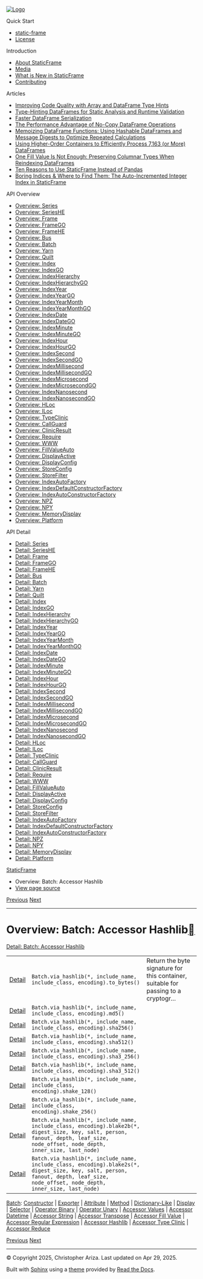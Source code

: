 [![Logo](../_static/sf-logo-web_icon-small.png)](../index.html)

Quick Start

* [static-frame](../readme.html)
* [License](../license.html)

Introduction

* [About StaticFrame](../intro.html)
* [Media](../intro.html#media)
* [What is New in StaticFrame](../new.html)
* [Contributing](../contributing.html)

Articles

* [Improving Code Quality with Array and DataFrame Type Hints](../articles/guard.html)
* [Type-Hinting DataFrames for Static Analysis and Runtime Validation](../articles/ftyping.html)
* [Faster DataFrame Serialization](../articles/serialize.html)
* [The Performance Advantage of No-Copy DataFrame Operations](../articles/no_copy.html)
* [Memoizing DataFrame Functions: Using Hashable DataFrames and Message Digests to Optimize Repeated Calculations](../articles/hash.html)
* [Using Higher-Order Containers to Efficiently Process 7,163 (or More) DataFrames](../articles/uhoc.html)
* [One Fill Value Is Not Enough: Preserving Columnar Types When Reindexing DataFrames](../articles/fill_value.html)
* [Ten Reasons to Use StaticFrame Instead of Pandas](../articles/upgrade.html)
* [Boring Indices & Where to Find Them: The Auto-Incremented Integer Index in StaticFrame](../articles/aiii.html)

API Overview

* [Overview: Series](series.html)
* [Overview: SeriesHE](series_he.html)
* [Overview: Frame](frame.html)
* [Overview: FrameGO](frame_go.html)
* [Overview: FrameHE](frame_he.html)
* [Overview: Bus](bus.html)
* [Overview: Batch](batch.html)
* [Overview: Yarn](yarn.html)
* [Overview: Quilt](quilt.html)
* [Overview: Index](index.html)
* [Overview: IndexGO](index_go.html)
* [Overview: IndexHierarchy](index_hierarchy.html)
* [Overview: IndexHierarchyGO](index_hierarchy_go.html)
* [Overview: IndexYear](index_year.html)
* [Overview: IndexYearGO](index_year_go.html)
* [Overview: IndexYearMonth](index_year_month.html)
* [Overview: IndexYearMonthGO](index_year_month_go.html)
* [Overview: IndexDate](index_date.html)
* [Overview: IndexDateGO](index_date_go.html)
* [Overview: IndexMinute](index_minute.html)
* [Overview: IndexMinuteGO](index_minute_go.html)
* [Overview: IndexHour](index_hour.html)
* [Overview: IndexHourGO](index_hour_go.html)
* [Overview: IndexSecond](index_second.html)
* [Overview: IndexSecondGO](index_second_go.html)
* [Overview: IndexMillisecond](index_millisecond.html)
* [Overview: IndexMillisecondGO](index_millisecond_go.html)
* [Overview: IndexMicrosecond](index_microsecond.html)
* [Overview: IndexMicrosecondGO](index_microsecond_go.html)
* [Overview: IndexNanosecond](index_nanosecond.html)
* [Overview: IndexNanosecondGO](index_nanosecond_go.html)
* [Overview: HLoc](hloc.html)
* [Overview: ILoc](iloc.html)
* [Overview: TypeClinic](type_clinic.html)
* [Overview: CallGuard](call_guard.html)
* [Overview: ClinicResult](clinic_result.html)
* [Overview: Require](require.html)
* [Overview: WWW](www.html)
* [Overview: FillValueAuto](fill_value_auto.html)
* [Overview: DisplayActive](display_active.html)
* [Overview: DisplayConfig](display_config.html)
* [Overview: StoreConfig](store_config.html)
* [Overview: StoreFilter](store_filter.html)
* [Overview: IndexAutoFactory](index_auto_factory.html)
* [Overview: IndexDefaultConstructorFactory](index_default_constructor_factory.html)
* [Overview: IndexAutoConstructorFactory](index_auto_constructor_factory.html)
* [Overview: NPZ](npz.html)
* [Overview: NPY](npy.html)
* [Overview: MemoryDisplay](memory_display.html)
* [Overview: Platform](platform.html)

API Detail

* [Detail: Series](../api_detail/series.html)
* [Detail: SeriesHE](../api_detail/series_he.html)
* [Detail: Frame](../api_detail/frame.html)
* [Detail: FrameGO](../api_detail/frame_go.html)
* [Detail: FrameHE](../api_detail/frame_he.html)
* [Detail: Bus](../api_detail/bus.html)
* [Detail: Batch](../api_detail/batch.html)
* [Detail: Yarn](../api_detail/yarn.html)
* [Detail: Quilt](../api_detail/quilt.html)
* [Detail: Index](../api_detail/index.html)
* [Detail: IndexGO](../api_detail/index_go.html)
* [Detail: IndexHierarchy](../api_detail/index_hierarchy.html)
* [Detail: IndexHierarchyGO](../api_detail/index_hierarchy_go.html)
* [Detail: IndexYear](../api_detail/index_year.html)
* [Detail: IndexYearGO](../api_detail/index_year_go.html)
* [Detail: IndexYearMonth](../api_detail/index_year_month.html)
* [Detail: IndexYearMonthGO](../api_detail/index_year_month_go.html)
* [Detail: IndexDate](../api_detail/index_date.html)
* [Detail: IndexDateGO](../api_detail/index_date_go.html)
* [Detail: IndexMinute](../api_detail/index_minute.html)
* [Detail: IndexMinuteGO](../api_detail/index_minute_go.html)
* [Detail: IndexHour](../api_detail/index_hour.html)
* [Detail: IndexHourGO](../api_detail/index_hour_go.html)
* [Detail: IndexSecond](../api_detail/index_second.html)
* [Detail: IndexSecondGO](../api_detail/index_second_go.html)
* [Detail: IndexMillisecond](../api_detail/index_millisecond.html)
* [Detail: IndexMillisecondGO](../api_detail/index_millisecond_go.html)
* [Detail: IndexMicrosecond](../api_detail/index_microsecond.html)
* [Detail: IndexMicrosecondGO](../api_detail/index_microsecond_go.html)
* [Detail: IndexNanosecond](../api_detail/index_nanosecond.html)
* [Detail: IndexNanosecondGO](../api_detail/index_nanosecond_go.html)
* [Detail: HLoc](../api_detail/hloc.html)
* [Detail: ILoc](../api_detail/iloc.html)
* [Detail: TypeClinic](../api_detail/type_clinic.html)
* [Detail: CallGuard](../api_detail/call_guard.html)
* [Detail: ClinicResult](../api_detail/clinic_result.html)
* [Detail: Require](../api_detail/require.html)
* [Detail: WWW](../api_detail/www.html)
* [Detail: FillValueAuto](../api_detail/fill_value_auto.html)
* [Detail: DisplayActive](../api_detail/display_active.html)
* [Detail: DisplayConfig](../api_detail/display_config.html)
* [Detail: StoreConfig](../api_detail/store_config.html)
* [Detail: StoreFilter](../api_detail/store_filter.html)
* [Detail: IndexAutoFactory](../api_detail/index_auto_factory.html)
* [Detail: IndexDefaultConstructorFactory](../api_detail/index_default_constructor_factory.html)
* [Detail: IndexAutoConstructorFactory](../api_detail/index_auto_constructor_factory.html)
* [Detail: NPZ](../api_detail/npz.html)
* [Detail: NPY](../api_detail/npy.html)
* [Detail: MemoryDisplay](../api_detail/memory_display.html)
* [Detail: Platform](../api_detail/platform.html)

[StaticFrame](../index.html)

* Overview: Batch: Accessor Hashlib
* [View page source](../_sources/api_overview/batch-accessor_hashlib.rst.txt)

[Previous](batch-accessor_regular_expression.html "Overview: Batch: Accessor Regular Expression")
[Next](batch-accessor_type_clinic.html "Overview: Batch: Accessor Type Clinic")

---

# Overview: Batch: Accessor Hashlib[](#overview-batch-accessor-hashlib "Link to this heading")

[Detail: Batch: Accessor Hashlib](../api_detail/batch-accessor_hashlib.html#api-detail-batch-accessor-hashlib)

|  |  |  |
| --- | --- | --- |
| [Detail](../api_detail/batch-accessor_hashlib.html#api-sig-batch-via-hashlib-to-bytes) | `Batch.via_hashlib(*, include_name, include_class, encoding).to_bytes()` | Return the byte signature for this container, suitable for passing to a cryptogr… |
| [Detail](../api_detail/batch-accessor_hashlib.html#api-sig-batch-via-hashlib-md5) | `Batch.via_hashlib(*, include_name, include_class, encoding).md5()` |  |
| [Detail](../api_detail/batch-accessor_hashlib.html#api-sig-batch-via-hashlib-sha256) | `Batch.via_hashlib(*, include_name, include_class, encoding).sha256()` |  |
| [Detail](../api_detail/batch-accessor_hashlib.html#api-sig-batch-via-hashlib-sha512) | `Batch.via_hashlib(*, include_name, include_class, encoding).sha512()` |  |
| [Detail](../api_detail/batch-accessor_hashlib.html#api-sig-batch-via-hashlib-sha3-256) | `Batch.via_hashlib(*, include_name, include_class, encoding).sha3_256()` |  |
| [Detail](../api_detail/batch-accessor_hashlib.html#api-sig-batch-via-hashlib-sha3-512) | `Batch.via_hashlib(*, include_name, include_class, encoding).sha3_512()` |  |
| [Detail](../api_detail/batch-accessor_hashlib.html#api-sig-batch-via-hashlib-shake-128) | `Batch.via_hashlib(*, include_name, include_class, encoding).shake_128()` |  |
| [Detail](../api_detail/batch-accessor_hashlib.html#api-sig-batch-via-hashlib-shake-256) | `Batch.via_hashlib(*, include_name, include_class, encoding).shake_256()` |  |
| [Detail](../api_detail/batch-accessor_hashlib.html#api-sig-batch-via-hashlib-blake2b) | `Batch.via_hashlib(*, include_name, include_class, encoding).blake2b(*, digest_size, key, salt, person, fanout, depth, leaf_size, node_offset, node_depth, inner_size, last_node)` |  |
| [Detail](../api_detail/batch-accessor_hashlib.html#api-sig-batch-via-hashlib-blake2s) | `Batch.via_hashlib(*, include_name, include_class, encoding).blake2s(*, digest_size, key, salt, person, fanout, depth, leaf_size, node_offset, node_depth, inner_size, last_node)` |  |

[Batch](batch.html#api-overview-batch): [Constructor](batch-constructor.html#api-overview-batch-constructor) | [Exporter](batch-exporter.html#api-overview-batch-exporter) | [Attribute](batch-attribute.html#api-overview-batch-attribute) | [Method](batch-method.html#api-overview-batch-method) | [Dictionary-Like](batch-dictionary_like.html#api-overview-batch-dictionary-like) | [Display](batch-display.html#api-overview-batch-display) | [Selector](batch-selector.html#api-overview-batch-selector) | [Operator Binary](batch-operator_binary.html#api-overview-batch-operator-binary) | [Operator Unary](batch-operator_unary.html#api-overview-batch-operator-unary) | [Accessor Values](batch-accessor_values.html#api-overview-batch-accessor-values) | [Accessor Datetime](batch-accessor_datetime.html#api-overview-batch-accessor-datetime) | [Accessor String](batch-accessor_string.html#api-overview-batch-accessor-string) | [Accessor Transpose](batch-accessor_transpose.html#api-overview-batch-accessor-transpose) | [Accessor Fill Value](batch-accessor_fill_value.html#api-overview-batch-accessor-fill-value) | [Accessor Regular Expression](batch-accessor_regular_expression.html#api-overview-batch-accessor-regular-expression) | [Accessor Hashlib](#api-overview-batch-accessor-hashlib) | [Accessor Type Clinic](batch-accessor_type_clinic.html#api-overview-batch-accessor-type-clinic) | [Accessor Reduce](batch-accessor_reduce.html#api-overview-batch-accessor-reduce)

[Previous](batch-accessor_regular_expression.html "Overview: Batch: Accessor Regular Expression")
[Next](batch-accessor_type_clinic.html "Overview: Batch: Accessor Type Clinic")

---

© Copyright 2025, Christopher Ariza.
Last updated on Apr 29, 2025.

Built with [Sphinx](https://www.sphinx-doc.org/) using a
[theme](https://github.com/readthedocs/sphinx_rtd_theme)
provided by [Read the Docs](https://readthedocs.org).
